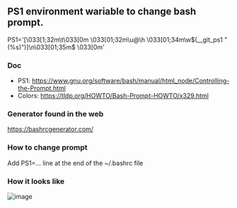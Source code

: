 
## PS1 environment wariable to change bash prompt.
PS1='[\033[1;32m\t\033[0m \033[01;32m\u@\h \033[01;34m\w$(__git_ps1 " (%s)")]\n\033[01;35m$ \033[0m'

### Doc
- PS1: https://www.gnu.org/software/bash/manual/html_node/Controlling-the-Prompt.html
- Colors: https://tldp.org/HOWTO/Bash-Prompt-HOWTO/x329.html

### Generator found in the web
https://bashrcgenerator.com/

### How to change prompt
Add PS1=... line at the end of the ~/.bashrc file

### How it looks like
![image](https://user-images.githubusercontent.com/10208663/216475223-b62e3bb9-f282-4204-8269-25bdb16a1b6d.png)
